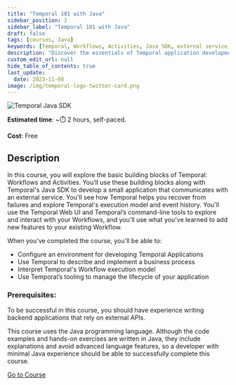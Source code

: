 ```yaml
---
title: "Temporal 101 with Java"
sidebar_position: 2
sidebar_label: "Temporal 101 with Java"
draft: false
tags: [courses, Java]
keywords: [Temporal, Workflows, Activities, Java SDK, external service, recovery, execution model, event history, Temporal Web UI, command-line tools, business process, application lifecycle]
description: "Discover the essentials of Temporal application development in this course, focusing on Workflows, Activities, and the Java SDK. You'll develop a small app, recover from failures, and use Temporal's execution model and tools to manage your application lifecycle effectively."
custom_edit_url: null
hide_table_of_contents: true
last_update:
  date: 2023-11-08
image: /img/temporal-logo-twitter-card.png
---
```


<!-- Generated Nov 30 2023 -->
<!-- DO NOT edit this file directly. -->

![Temporal Java SDK](/img/sdk_banners/banner_java.png)

**Estimated time**: ~⏱️ 2 hours, self-paced.

**Cost**: Free

## Description

In this course, you will explore the basic building blocks of Temporal: Workflows and Activities. You’ll use these building blocks along with Temporal's Java SDK to develop a small application that communicates with an external service. You'll see how Temporal helps you recover from failures and explore Temporal's execution model and event history. You'll use the Temporal Web UI and Temporal’s command-line tools to explore and interact with your Workflows, and you'll use what you've learned to add new features to your existing Workflow.

When you've completed the course, you'll be able to:

- Configure an environment for developing Temporal Applications
- Use Temporal to describe and implement a business process
- Interpret Temporal's Workflow execution model
- Use Temporal’s tooling to manage the lifecycle of your application

### Prerequisites:

To be successful in this course, you should have experience writing backend applications that rely on external APIs.

This course uses the Java programming language. Although the code examples and hands-on exercises are written in Java, they include explanations and avoid advanced language features, so a developer with minimal Java experience should be able to successfully complete this course.

 <a className="button button--primary" href="https://temporal.talentlms.com/catalog/info/id:140">Go to Course</a> 